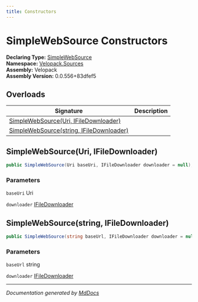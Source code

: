 ```yaml
---
title: Constructors
---
```

<!--  
  <auto-generated>   
    The contents of this file were generated by a tool.  
    Changes to this file may be list if the file is regenerated  
  </auto-generated>   
-->

# SimpleWebSource Constructors

**Declaring Type:** [SimpleWebSource](../index.md)  
**Namespace:** [Velopack.Sources](../../index.md)  
**Assembly:** Velopack  
**Assembly Version:** 0.0.556+83dfef5

## Overloads

| Signature                                                                          | Description |
| ---------------------------------------------------------------------------------- | ----------- |
| [SimpleWebSource(Uri, IFileDownloader)](#simplewebsourceuri-ifiledownloader)       |             |
| [SimpleWebSource(string, IFileDownloader)](#simplewebsourcestring-ifiledownloader) |             |

## SimpleWebSource(Uri, IFileDownloader)

```csharp
public SimpleWebSource(Uri baseUri, IFileDownloader downloader = null);
```

### Parameters

`baseUri`  Uri

`downloader`  [IFileDownloader](../../IFileDownloader/index.md)

## SimpleWebSource(string, IFileDownloader)

```csharp
public SimpleWebSource(string baseUrl, IFileDownloader downloader = null);
```

### Parameters

`baseUrl`  string

`downloader`  [IFileDownloader](../../IFileDownloader/index.md)

___

*Documentation generated by [MdDocs](https://github.com/ap0llo/mddocs)*
